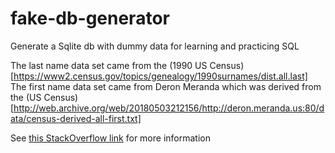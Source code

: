 # fake-db-generator
Generate a Sqlite db with dummy data for learning and practicing SQL

The last name data set came from the (1990 US Census)[https://www2.census.gov/topics/genealogy/1990surnames/dist.all.last]
The first name data set came from Deron Meranda which was derived from the (US Census)[http://web.archive.org/web/20180503212156/http://deron.meranda.us:80/data/census-derived-all-first.txt]

See [this StackOverflow link](https://stackoverflow.com/questions/1803628/raw-list-of-person-names) for more information
